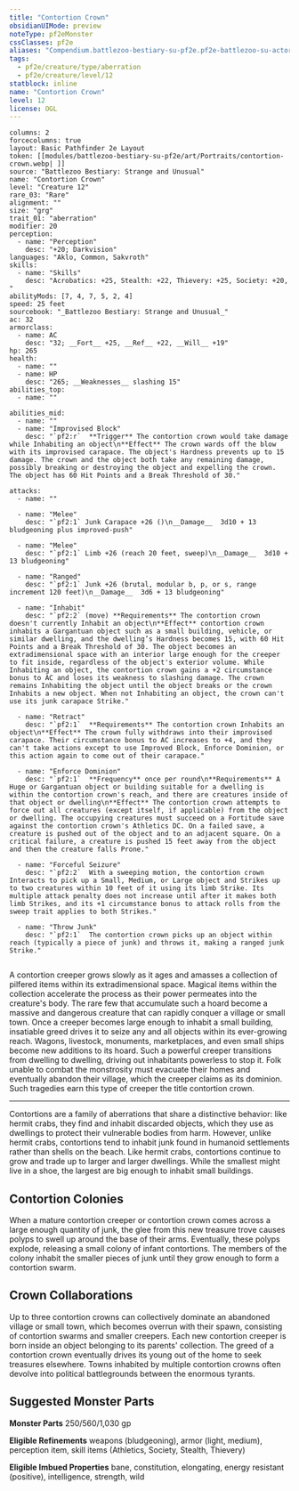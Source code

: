 ```yaml
---
title: "Contortion Crown"
obsidianUIMode: preview
noteType: pf2eMonster
cssClasses: pf2e
aliases: "Compendium.battlezoo-bestiary-su-pf2e.pf2e-battlezoo-su-actors.Actor.MRT5JJDzH1U14fm8" 
tags:
  - pf2e/creature/type/aberration
  - pf2e/creature/level/12
statblock: inline
name: "Contortion Crown"
level: 12
license: OGL
---
```


```statblock
columns: 2
forcecolumns: true
layout: Basic Pathfinder 2e Layout
token: [[modules/battlezoo-bestiary-su-pf2e/art/Portraits/contortion-crown.webp| ]]
source: "Battlezoo Bestiary: Strange and Unusual"
name: "Contortion Crown"
level: "Creature 12"
rare_03: "Rare"
alignment: ""
size: "grg"
trait_01: "aberration"
modifier: 20
perception:
  - name: "Perception"
    desc: "+20; Darkvision"
languages: "Aklo, Common, Sakvroth"
skills:
  - name: "Skills"
    desc: "Acrobatics: +25, Stealth: +22, Thievery: +25, Society: +20, "
abilityMods: [7, 4, 7, 5, 2, 4]
speed: 25 feet
sourcebook: "_Battlezoo Bestiary: Strange and Unusual_"
ac: 32
armorclass:
  - name: AC
    desc: "32; __Fort__ +25, __Ref__ +22, __Will__ +19"
hp: 265
health:
  - name: ""
  - name: HP
    desc: "265; __Weaknesses__ slashing 15"
abilities_top:
  - name: ""

abilities_mid:
  - name: ""
  - name: "Improvised Block"
    desc: "`pf2:r`  **Trigger** The contortion crown would take damage while Inhabiting an object\n**Effect** The crown wards off the blow with its improvised carapace. The object's Hardness prevents up to 15 damage. The crown and the object both take any remaining damage, possibly breaking or destroying the object and expelling the crown. The object has 60 Hit Points and a Break Threshold of 30."

attacks:
  - name: ""

  - name: "Melee"
    desc: "`pf2:1` Junk Carapace +26 ()\n__Damage__  3d10 + 13 bludgeoning plus improved-push"

  - name: "Melee"
    desc: "`pf2:1` Limb +26 (reach 20 feet, sweep)\n__Damage__  3d10 + 13 bludgeoning"

  - name: "Ranged"
    desc: "`pf2:1` Junk +26 (brutal, modular b, p, or s, range increment 120 feet)\n__Damage__  3d6 + 13 bludgeoning"

  - name: "Inhabit"
    desc: "`pf2:2` (move) **Requirements** The contortion crown doesn't currently Inhabit an object\n**Effect** contortion crown inhabits a Gargantuan object such as a small building, vehicle, or similar dwelling, and the dwelling’s Hardness becomes 15, with 60 Hit Points and a Break Threshold of 30. The object becomes an extradimensional space with an interior large enough for the creeper to fit inside, regardless of the object's exterior volume. While Inhabiting an object, the contortion crown gains a +2 circumstance bonus to AC and loses its weakness to slashing damage. The crown remains Inhabiting the object until the object breaks or the crown Inhabits a new object. When not Inhabiting an object, the crown can't use its junk carapace Strike."

  - name: "Retract"
    desc: "`pf2:1`  **Requirements** The contortion crown Inhabits an object\n**Effect** The crown fully withdraws into their improvised carapace. Their circumstance bonus to AC increases to +4, and they can't take actions except to use Improved Block, Enforce Dominion, or this action again to come out of their carapace."

  - name: "Enforce Dominion"
    desc: "`pf2:1`  **Frequency** once per round\n**Requirements** A Huge or Gargantuan object or building suitable for a dwelling is within the contortion crown's reach, and there are creatures inside of that object or dwelling\n**Effect** The contortion crown attempts to force out all creatures (except itself, if applicable) from the object or dwelling. The occupying creatures must succeed on a Fortitude save against the contortion crown's Athletics DC. On a failed save, a creature is pushed out of the object and to an adjacent square. On a critical failure, a creature is pushed 15 feet away from the object and then the creature falls Prone."

  - name: "Forceful Seizure"
    desc: "`pf2:2`  With a sweeping motion, the contortion crown Interacts to pick up a Small, Medium, or Large object and Strikes up to two creatures within 10 feet of it using its limb Strike. Its multiple attack penalty does not increase until after it makes both limb Strikes, and its +1 circumstance bonus to attack rolls from the sweep trait applies to both Strikes."

  - name: "Throw Junk"
    desc: "`pf2:1`  The contortion crown picks up an object within reach (typically a piece of junk) and throws it, making a ranged junk Strike."
 
```



A contortion creeper grows slowly as it ages and amasses a collection of pilfered items within its extradimensional space. Magical items within the collection accelerate the process as their power permeates into the creature's body. The rare few that accumulate such a hoard become a massive and dangerous creature that can rapidly conquer a village or small town. Once a creeper becomes large enough to inhabit a small building, insatiable greed drives it to seize any and all objects within its ever-growing reach. Wagons, livestock, monuments, marketplaces, and even small ships become new additions to its hoard. Such a powerful creeper transitions from dwelling to dwelling, driving out inhabitants powerless to stop it. Folk unable to combat the monstrosity must evacuate their homes and eventually abandon their village, which the creeper claims as its dominion. Such tragedies earn this type of creeper the title contortion crown.

* * *

Contortions are a family of aberrations that share a distinctive behavior: like hermit crabs, they find and inhabit discarded objects, which they use as dwellings to protect their vulnerable bodies from harm. However, unlike hermit crabs, contortions tend to inhabit junk found in humanoid settlements rather than shells on the beach. Like hermit crabs, contortions continue to grow and trade up to larger and larger dwellings. While the smallest might live in a shoe, the largest are big enough to inhabit small buildings.

## Contortion Colonies

When a mature contortion creeper or contortion crown comes across a large enough quantity of junk, the glee from this new treasure trove causes polyps to swell up around the base of their arms. Eventually, these polyps explode, releasing a small colony of infant contortions. The members of the colony inhabit the smaller pieces of junk until they grow enough to form a contortion swarm.

## Crown Collaborations

Up to three contortion crowns can collectively dominate an abandoned village or small town, which becomes overrun with their spawn, consisting of contortion swarms and smaller creepers. Each new contortion creeper is born inside an object belonging to its parents' collection. The greed of a contortion crown eventually drives its young out of the home to seek treasures elsewhere. Towns inhabited by multiple contortion crowns often devolve into political battlegrounds between the enormous tyrants.

## Suggested Monster Parts

**Monster Parts** 250/560/1,030 gp

**Eligible Refinements** weapons (bludgeoning), armor (light, medium), perception item, skill items (Athletics, Society, Stealth, Thievery)

**Eligible Imbued Properties** bane, constitution, elongating, energy resistant (positive), intelligence, strength, wild
